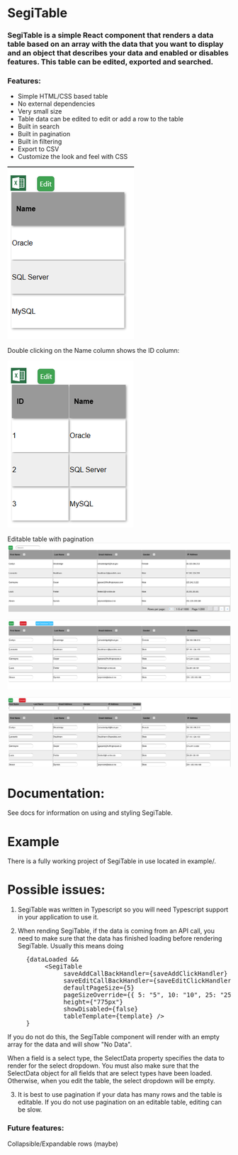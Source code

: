 # SegiTable

### SegiTable is a simple React component that renders a data table based on an array with the data that you want to display and an object that describes your data and enabled or disables features. This table can be edited, exported and searched.

### Features:

 - Simple HTML/CSS based table
 - No external dependencies
 - Very small size
 - Table data can be edited to edit or add a row to the table
 - Built in search
 - Built in pagination
 - Built in filtering
 - Export to CSV
 - Customize the look and feel with CSS


![alt text](screenshots/Example.png "")

Double clicking on the Name column shows the ID column:

![alt text](screenshots/Example2.png "")

Editable table with pagination
![alt text](screenshots/Example3.png "")

![alt text](screenshots/Example4.png "")

![alt text](screenshots/Example5.png "")

# Documentation:

See docs for information on using and styling SegiTable.

# Example
There is a fully working project of SegiTable in use located in example/.

# Possible issues:

1. SegiTable was written in Typescript so you will need Typescript support in your application to use it.

2. When rending SegiTable, if the data is coming from an API call, you need to make sure that the data has finished loading before rendering SegiTable. Usually this means doing

<pre>
     {dataLoaded &&
          &lt;SegiTable
               saveAddCallBackHandler={saveAddClickHandler}
               saveEditCallBackHandler={saveEditClickHandler}
               defaultPageSize={5}
               pageSizeOverride={{ 5: "5", 10: "10", 25: "25", 50: "50" }}
               height={"775px"}
               showDisabled={false}
               tableTemplate={template} /&gt;
     }
</pre>

If you do not do this, the SegiTable component will render with an empty array for the data and will show "No Data".

When a field is a select type, the SelectData property specifies the data to render for the select dropdown. You must also make sure that the SelectData object for all fields 
that are select types have been loaded. Otherwise, when you edit the table, the select dropdown will be empty. 

3. It is best to use pagination if your data has many rows and the table is editable. If you do not use pagination on an editable table, editing can be slow.

### Future features:
Collapsible/Expandable rows (maybe)